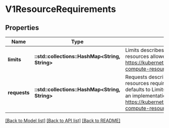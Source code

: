 # V1ResourceRequirements

## Properties
Name | Type | Description | Notes
------------ | ------------- | ------------- | -------------
**limits** | **::std::collections::HashMap<String, String>** | Limits describes the maximum amount of compute resources allowed. More info: https://kubernetes.io/docs/concepts/configuration/manage-compute-resources-container/ | [optional] [default to null]
**requests** | **::std::collections::HashMap<String, String>** | Requests describes the minimum amount of compute resources required. If Requests is omitted for a container, it defaults to Limits if that is explicitly specified, otherwise to an implementation-defined value. More info: https://kubernetes.io/docs/concepts/configuration/manage-compute-resources-container/ | [optional] [default to null]

[[Back to Model list]](../README.md#documentation-for-models) [[Back to API list]](../README.md#documentation-for-api-endpoints) [[Back to README]](../README.md)


